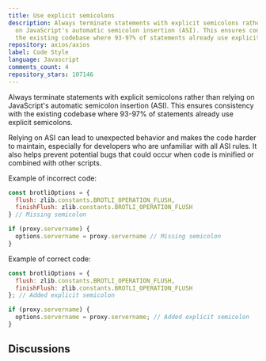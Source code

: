 ```yaml
---
title: Use explicit semicolons
description: Always terminate statements with explicit semicolons rather than relying
  on JavaScript's automatic semicolon insertion (ASI). This ensures consistency with
  the existing codebase where 93-97% of statements already use explicit semicolons.
repository: axios/axios
label: Code Style
language: Javascript
comments_count: 4
repository_stars: 107146
---
```


Always terminate statements with explicit semicolons rather than relying on JavaScript's automatic semicolon insertion (ASI). This ensures consistency with the existing codebase where 93-97% of statements already use explicit semicolons.

Relying on ASI can lead to unexpected behavior and makes the code harder to maintain, especially for developers who are unfamiliar with all ASI rules. It also helps prevent potential bugs that could occur when code is minified or combined with other scripts.

Example of incorrect code:
```javascript
const brotliOptions = {
  flush: zlib.constants.BROTLI_OPERATION_FLUSH,
  finishFlush: zlib.constants.BROTLI_OPERATION_FLUSH
} // Missing semicolon

if (proxy.servername) {
  options.servername = proxy.servername // Missing semicolon
}
```

Example of correct code:
```javascript
const brotliOptions = {
  flush: zlib.constants.BROTLI_OPERATION_FLUSH,
  finishFlush: zlib.constants.BROTLI_OPERATION_FLUSH
}; // Added explicit semicolon

if (proxy.servername) {
  options.servername = proxy.servername; // Added explicit semicolon
}
```

## Discussions

